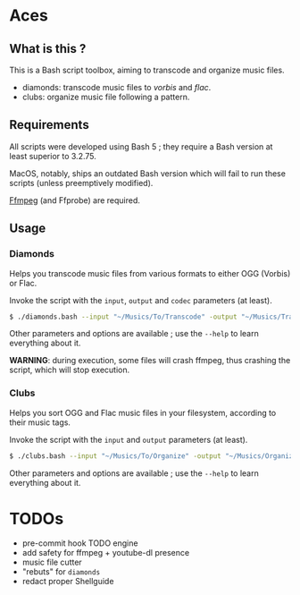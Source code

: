 # Aces

## What is this ?

This is a Bash script toolbox, aiming to transcode and organize music files.
- diamonds: transcode music files to _vorbis_ and _flac_.
- clubs: organize music file following a pattern.

## Requirements 

All scripts were developed using Bash 5 ; they require a Bash version at least superior to 3.2.75.

MacOS, notably, ships an outdated Bash version which will fail to run these scripts (unless preemptively modified).

[Ffmpeg](https://ffmpeg.org/download.html) (and Ffprobe) are required.

## Usage

### Diamonds

Helps you transcode music files from various formats to either OGG (Vorbis) or Flac. 

Invoke the script with the `input`, `output` and `codec` parameters (at least).

```bash
$ ./diamonds.bash --input "~/Musics/To/Transcode" -output "~/Musics/Transcoded" -codec vorbis
```

Other parameters and options are available ; use the `--help` to learn everything about it.

**WARNING**: during execution, some files will crash ffmpeg, thus crashing the script, which will stop execution.

### Clubs 

Helps you sort OGG and Flac music files in your filesystem, according to their music tags. 

Invoke the script with the `input` and `output` parameters (at least).

```bash
$ ./clubs.bash --input "~/Musics/To/Organize" -output "~/Musics/Organized" 
```

Other parameters and options are available ; use the `--help` to learn everything about it.

# TODOs

- pre-commit hook TODO engine
- add safety for ffmpeg + youtube-dl presence
- music file cutter
- "rebuts" for `diamonds`
- redact proper Shellguide
